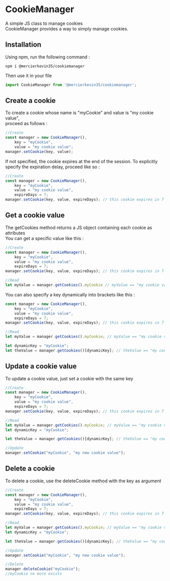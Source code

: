 # CookieManager
A simple JS class to manage cookies\
CookieManager provides a way to simply manage cookies.

## Installation
Using npm, run the following command :
```
npm i @mercierkevin35/cookiemanager
```
Then use it in your file
```javascript
import CookieManager from '@mercierkevin35/cookiemanager';
```

## Create a cookie
To create a cookie whose name is "myCookie" and value is "my cookie value",\
proceed as follows :

```javascript
//Create
const manager = new CookieManager(),
    key = "myCookie",
    value = "my cookie value";
manager.setCookie(key, value);
```
If not specified, the cookie expires at the end of the session.
To explicitly specify the expiration delay, proceed like so :

```javascript
//Create
const manager = new CookieManager(),
    key = "myCookie",
    value = "my cookie value",
    expireDays = 7;
manager.setCookie(key, value, expireDays); // this cookie expires in 7 days
```

## Get a cookie value
The getCookies method returns a JS object containing each cookie as attributes\
You can get a specific value like this :

```javascript
//Create
const manager = new CookieManager(),
    key = "myCookie",
    value = "my cookie value",
    expireDays = 7;
manager.setCookie(key, value, expireDays); // this cookie expires in 7 days

//Read
let myValue = manager.getCookies().myCookie // myValue == "my cookie value"
```
You can also specify a key dynamically into brackets like this :

```javascript
const manager = new CookieManager(),
    key = "myCookie",
    value = "my cookie value",
    expireDays = 7;
manager.setCookie(key, value, expireDays); // this cookie expires in 7 days

//Read
let myValue = manager.getCookies().myCookie; // myValue == "my cookie value"

let dynamicKey = "myCookie";
let theValue = manager.getCookies()[dynamicKey]; // theValue == "my cookie value"
```

## Update a cookie value
To update a cookie value, just set a cookie with the same key

```javascript
//Create
const manager = new CookieManager(),
    key = "myCookie",
    value = "my cookie value",
    expireDays = 7;
manager.setCookie(key, value, expireDays); // this cookie expires in 7 days

//Read
let myValue = manager.getCookies().myCookie; // myValue == "my cookie value"
let dynamicKey = "myCookie";

let theValue = manager.getCookies()[dynamicKey]; // theValue == "my cookie value"

//Update
manager.setCookie("myCookie", "my new cookie value");
```

## Delete a cookie
To delete a cookie, use the deleteCookie method with the key as argument

```javascript
//Create
const manager = new CookieManager(),
    key = "myCookie",
    value = "my cookie value",
    expireDays = 7;
manager.setCookie(key, value, expireDays); // this cookie expires in 7 days

//Read
let myValue = manager.getCookies().myCookie; // myValue == "my cookie value"
let dynamicKey = "myCookie";

let theValue = manager.getCookies()[dynamicKey]; // theValue == "my cookie value"

//Update
manager.setCookie("myCookie", "my new cookie value");

//Delete
manager.deleteCookie("myCookie");
//myCookie no more exists
```
